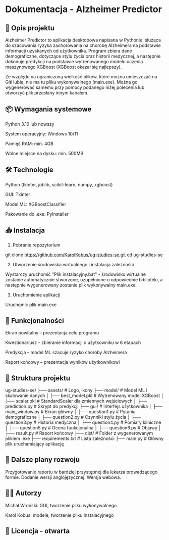 # Dokumentacja - Alzheimer Predictor

## 📌 Opis projektu

Alzheimer Predictor to aplikacja desktopowa napisana w Pythonie, służąca do szacowania ryzyka zachorowania na chorobę Alzheimera na podstawie informacji uzyskanych od użytkownika. Program zbiera dane demograficzne, dotyczące stylu życia oraz historii medycznej, a następnie dokonuje predykcji na podstawie wytrenowanego modelu uczenia maszynowego XGBoost (XGBoost okazał się najlepszy).

Ze względu na ograniczoną wielkość plików, które można umieszczać na GitHubie, nie ma tu pliku wykonywalnego (main.exe). Można go wygenerować samemu przy pomocy podanego niżej polecenia lub otworzyć plik przesłany innym kanałem.

## 📦 Wymagania systemowe

Python 3.10 lub nowszy

System operacyjny: Windows 10/11

Pamięć RAM: min. 4GB

Wolne miejsce na dysku: min. 500MB

## 🛠 Technologie

Python (tkinter, joblib, scikit-learn, numpy, xgboost)

GUI: Tkinter

Model ML: XGBoostClassifier

Pakowanie do .exe: PyInstaller

## 📥 Instalacja

1. Pobranie repozytorium

 git clone https://github.com/KarolKobus/ug-studies-se.git
 cd ug-studies-se

2. Utworzenie środowiska wirtualnego i instalacja zależności

 Wystarczy uruchomić "Plik instalacyjny.bat" - środowisko wirtualne zostanie automatycznie stworzone, uzupełnione o odpowiednie biblioteki, a następnie
 wygenerowany zostanie plik wykonywalny main.exe.

3. Uruchomienie aplikacji

 Uruchomić plik main.exe
   

## 🎯 Funkcjonalności

Ekran powitalny – prezentacja celu programu

Kwestionariusz – zbieranie informacji o użytkowniku w 6 etapach

Predykcja – model ML szacuje ryzyko choroby Alzheimera

Raport końcowy – prezentacja wyników użytkownikowi

## 📑 Struktura projektu

ug-studies-se/
├── assets/                 # Logo, ikony
├── model/                  # Model ML i skalowanie danych
│   ├── best_model.pkl      # Wytrenowany model XGBoost
│   ├── scalar.pkl          # StandardScaler dla zmiennych wejściowych
│   ├── prediction.py       # Skrypt do predykcji
├── gui/                    # Interfejs użytkownika
│   ├── main_window.py      # Ekran główny
│   ├── question1.py        # Pytania demograficzne
│   ├── question2.py        # Czynniki stylu życia
│   ├── question3.py        # Historia medyczna
│   ├── question4.py        # Pomiary kliniczne
│   ├── question5.py        # Ocena funkcjonalna
│   ├── question6.py        # Objawy
│   ├── result.py           # Raport końcowy
├── dist/                   # Folder z wygenerowanym plikiem .exe
├── requirements.txt        # Lista zależności
├── main.py                 # Główny plik uruchamiający aplikację

## 📌 Dalsze plany rozwoju
Przygotowanie raportu w bardziej przystępnej dla lekarza prowadzącego formie.
Dodanie wersji anglojęzycznej.
Wersja webowa.

## 👨‍💻 Autorzy

Michał Wroński: GUI, tworzenie pliku wykonywalnego

Karol Kobus: modele, tworzenie pliku instalacyjnego

## 📝 Licencja - otwarta
